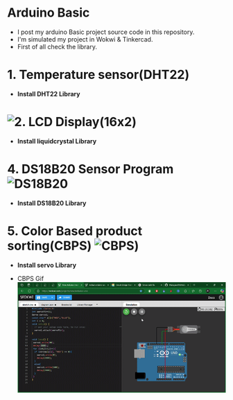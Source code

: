# Arduino Basic 
- I post my arduino Basic project source code in this repository.
- I'm simulated my project in Wokwi & Tinkercad.
- First of all check the library.

# 1. Temperature sensor(DHT22) 

- **Install DHT22 Library**

# ![2. LCD Display(16x2) ](https://github.com/Murugavel14/Arduino/blob/main/2.%20LCD%20display%20(16x2))

- **Install liquidcrystal Library**

# 4. DS18B20 Sensor Program ![DS18B20](https://github.com/Murugavel14/Arduino/blob/main/4.%20DS18B20%20Sensor%20Program)

- **Install DS18B20 Library**

# 5. Color Based product sorting(CBPS) ![CBPS](https://github.com/Murugavel14/Arduino/blob/main/5.%20Color%20Based%20product%20sorting))

- **Install servo Library**

- CBPS Gif
  ![CBPS](https://github.com/Murugavel14/Arduino/blob/main/docs/servo.gif)
